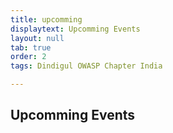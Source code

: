 ```yaml
---
title: upcomming
displaytext: Upcomming Events
layout: null
tab: true
order: 2
tags: Dindigul OWASP Chapter India

---
```


## Upcomming Events


